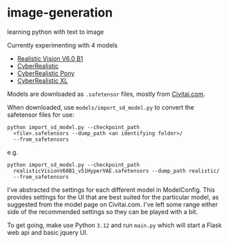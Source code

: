# image-generation
learning python with text to image

Currently experimenting with 4 models
- [Realistic Vision V6.0  B1](https://civitai.com/models/4201?modelVersionId=501240)
- [CyberRealistic](https://civitai.com/models/15003/cyberrealistic) 
- [CyberRealistic Pony](https://civitai.com/models/443821/cyberrealistic-pony)
- [CyberRealistic XL](https://civitai.com/models/312530?modelVersionId=1609607)

Models are downloaded as `.safetensor` files, mostly from [Civitai.com](https://civitai.com).

When downloaded, use `models/import_sd_model.py` to convert the safetensor files for use:
```
python import_sd_model.py --checkpoint_path
  <file>.safetensors --dump_path <an identifying folder>/ 
  --from_safetensors
```
e.g.

```
python import_sd_model.py --checkpoint_path
  realisticVisionV60B1_v51HyperVAE.safetensors --dump_path realistic/ 
  --from_safetensors
```

I've abstracted the settings for each different model in ModelConfig. 
This provides settings for the UI that are best suited for the particular model, 
as suggested from the model page on Civitai.com. 
I've left some range either side of the recommended settings so they can be played with a bit.

To get going, make use Python `3.12` and run `main.py` which will start a Flask web api and basic jquery UI. 